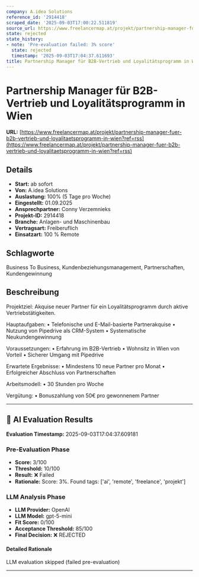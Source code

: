 ```yaml
---
company: A.idea Solutions
reference_id: '2914418'
scraped_date: '2025-09-03T17:00:22.511819'
source_url: https://www.freelancermap.at/projekt/partnership-manager-fuer-b2b-vertrieb-und-loyalitaetsprogramm-in-wien?ref=rss
state: rejected
state_history:
- note: 'Pre-evaluation failed: 3% score'
  state: rejected
  timestamp: '2025-09-03T17:04:37.611693'
title: Partnership Manager für B2B-Vertrieb und Loyalitätsprogramm in Wien
---
```



# Partnership Manager für B2B-Vertrieb und Loyalitätsprogramm in Wien
**URL:** [https://www.freelancermap.at/projekt/partnership-manager-fuer-b2b-vertrieb-und-loyalitaetsprogramm-in-wien?ref=rss](https://www.freelancermap.at/projekt/partnership-manager-fuer-b2b-vertrieb-und-loyalitaetsprogramm-in-wien?ref=rss)
## Details
- **Start:** ab sofort
- **Von:** A.idea Solutions
- **Auslastung:** 100% (5 Tage pro Woche)
- **Eingestellt:** 01.09.2025
- **Ansprechpartner:** Conny Verzemnieks
- **Projekt-ID:** 2914418
- **Branche:** Anlagen- und Maschinenbau
- **Vertragsart:** Freiberuflich
- **Einsatzart:** 100
                                                % Remote

## Schlagworte
Business To Business, Kundenbeziehungsmanagement, Partnerschaften, Kundengewinnung

## Beschreibung
Projektziel:
Akquise neuer Partner für ein Loyalitätsprogramm durch aktive Vertriebstätigkeiten.

Hauptaufgaben:
• Telefonische und E-Mail-basierte Partnerakquise
• Nutzung von Pipedrive als CRM-System
• Systematische Neukundengewinnung

Voraussetzungen:
• Erfahrung im B2B-Vertrieb
• Wohnsitz in Wien von Vorteil
• Sicherer Umgang mit Pipedrive

Erwartete Ergebnisse:
• Mindestens 10 neue Partner pro Monat
• Erfolgreicher Abschluss von Partnerschaften

Arbeitsmodell:
• 30 Stunden pro Woche

Vergütung:
• Bonuszahlung von 50€ pro gewonnenem Partner

---

## 🤖 AI Evaluation Results

**Evaluation Timestamp:** 2025-09-03T17:04:37.609181

### Pre-Evaluation Phase
- **Score:** 3/100
- **Threshold:** 10/100
- **Result:** ❌ Failed
- **Rationale:** Score: 3%. Found tags: ['ai', 'remote', 'freelance', 'projekt']

### LLM Analysis Phase
- **LLM Provider:** OpenAI
- **LLM Model:** gpt-5-mini
- **Fit Score:** 0/100
- **Acceptance Threshold:** 85/100
- **Final Decision:** ❌ REJECTED

#### Detailed Rationale
LLM evaluation skipped (failed pre-evaluation)

---
